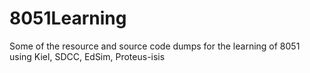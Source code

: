 # 8051Learning
Some of the resource and source code dumps for the learning of 8051 using Kiel, SDCC, EdSim, Proteus-isis
